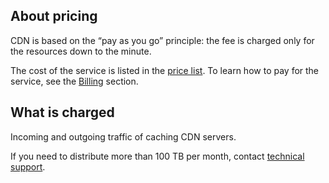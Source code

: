 ## About pricing

CDN is based on the “pay as you go” principle: the fee is charged only for the resources down to the minute.

The cost of the service is listed in the [price list](https://cloud.vk.com/pricelist). To learn how to pay for the service, see the [Billing](/en/additionals/billing) section.

## What is charged

Incoming and outgoing traffic of caching CDN servers.

<info>

If you need to distribute more than 100 TB per month, contact [technical support](/en/contacts).

</info>
